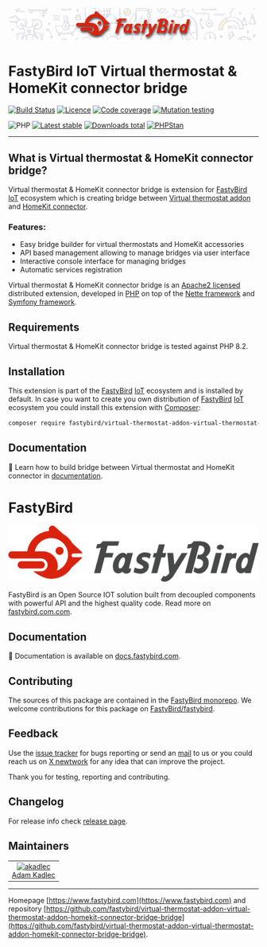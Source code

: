 <p align="center">
	<img src="https://github.com/fastybird/.github/blob/main/assets/repo_title.png?raw=true" alt="FastyBird"/>
</p>

# FastyBird IoT Virtual thermostat & HomeKit connector bridge

[![Build Status](https://flat.badgen.net/github/checks/FastyBird/virtual-thermostat-addon-homekit-connector-bridge/main?cache=300&style=flat-square)](https://github.com/FastyBird/virtual-thermostat-addon-homekit-connector-bridge/actions)
[![Licence](https://flat.badgen.net/github/license/FastyBird/virtual-thermostat-addon-homekit-connector-bridge?cache=300&style=flat-square)](https://github.com/FastyBird/virtual-thermostat-addon-homekit-connector-bridge/blob/main/LICENSE.md)
[![Code coverage](https://flat.badgen.net/coveralls/c/github/FastyBird/virtual-thermostat-addon-homekit-connector-bridge?cache=300&style=flat-square)](https://coveralls.io/r/FastyBird/virtual-thermostat-addon-homekit-connector-bridge)
[![Mutation testing](https://img.shields.io/endpoint?style=flat-square&url=https%3A%2F%2Fbadge-api.stryker-mutator.io%2Fgithub.com%2FFastyBird%2Fvirtual-thermostat-addon-homekit-connector-bridge%2Fmain)](https://dashboard.stryker-mutator.io/reports/github.com/FastyBird/virtual-thermostat-addon-homekit-connector-bridge/main)

![PHP](https://flat.badgen.net/packagist/php/FastyBird/virtual-thermostat-addon-homekit-connector-bridge?cache=300&style=flat-square)
[![Latest stable](https://flat.badgen.net/packagist/v/FastyBird/virtual-thermostat-addon-homekit-connector-bridge/latest?cache=300&style=flat-square)](https://packagist.org/packages/FastyBird/virtual-thermostat-addon-homekit-connector-bridge)
[![Downloads total](https://flat.badgen.net/packagist/dt/FastyBird/virtual-thermostat-addon-homekit-connector-bridge?cache=300&style=flat-square)](https://packagist.org/packages/FastyBird/virtual-thermostat-addon-homekit-connector-bridge)
[![PHPStan](https://flat.badgen.net/static/PHPStan/enabled/green?cache=300&style=flat-square)](https://github.com/phpstan/phpstan)

***

## What is Virtual thermostat & HomeKit connector bridge?

Virtual thermostat & HomeKit connector bridge is extension for [FastyBird](https://www.fastybird.com) [IoT](https://en.wikipedia.org/wiki/Internet_of_things) ecosystem
which is creating bridge between [Virtual thermostat addon](https://github.com/FastyBird/virtual-thermostat-addon) and [HomeKit connector](https://github.com/FastyBird/virtual-thermostat-addon-homekit-connector-bridge).

### Features:

- Easy bridge builder for virtual thermostats and HomeKit accessories
- API based management allowing to manage bridges via user interface
- Interactive console interface for managing bridges
- Automatic services registration

Virtual thermostat & HomeKit connector bridge is an [Apache2 licensed](http://www.apache.org/licenses/LICENSE-2.0) distributed extension, developed
in [PHP](https://www.php.net) on top of the [Nette framework](https://nette.org) and [Symfony framework](https://symfony.com).

## Requirements

Virtual thermostat & HomeKit connector bridge is tested against PHP 8.2.

## Installation

This extension is part of the [FastyBird](https://www.fastybird.com) [IoT](https://en.wikipedia.org/wiki/Internet_of_things) ecosystem and is installed by default.
In case you want to create you own distribution of [FastyBird](https://www.fastybird.com) [IoT](https://en.wikipedia.org/wiki/Internet_of_things) ecosystem you could install this extension with  [Composer](http://getcomposer.org/):

```sh
composer require fastybird/virtual-thermostat-addon-virtual-thermostat-addon-homekit-connector-bridge-bridge
```

## Documentation

:book: Learn how to build bridge between Virtual thermostat and HomeKit connector in [documentation](https://github.com/FastyBird/virtual-thermostat-addon-virtual-thermostat-addon-homekit-connector-bridge-bridge/wiki).

# FastyBird

<p align="center">
	<img src="https://github.com/fastybird/.github/blob/main/assets/fastybird_row.svg?raw=true" alt="FastyBird"/>
</p>

FastyBird is an Open Source IOT solution built from decoupled components with powerful API and the highest quality code. Read more on [fastybird.com.com](https://www.fastybird.com).

## Documentation

:book: Documentation is available on [docs.fastybird.com](https://docs.fastybird.com).

## Contributing

The sources of this package are contained in the [FastyBird monorepo](https://github.com/FastyBird/fastybird). We welcome
contributions for this package on [FastyBird/fastybird](https://github.com/FastyBird/).

## Feedback

Use the [issue tracker](https://github.com/FastyBird/fastybird/issues) for bugs reporting or send an [mail](mailto:code@fastybird.com)
to us or you could reach us on [X newtwork](https://x.com/fastybird) for any idea that can improve the project.

Thank you for testing, reporting and contributing.

## Changelog

For release info check [release page](https://github.com/FastyBird/fastybird/releases).

## Maintainers

<table>
	<tbody>
		<tr>
			<td align="center">
				<a href="https://github.com/akadlec">
					<img alt="akadlec" width="80" height="80" src="https://avatars3.githubusercontent.com/u/1866672?s=460&amp;v=4" />
				</a>
				<br>
				<a href="https://github.com/akadlec">Adam Kadlec</a>
			</td>
		</tr>
	</tbody>
</table>

***
Homepage [https://www.fastybird.com](https://www.fastybird.com) and
repository [https://github.com/fastybird/virtual-thermostat-addon-virtual-thermostat-addon-homekit-connector-bridge-bridge](https://github.com/fastybird/virtual-thermostat-addon-virtual-thermostat-addon-homekit-connector-bridge-bridge).
